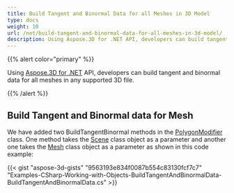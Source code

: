```yaml
---
title: Build Tangent and Binormal Data for all Meshes in 3D Model
type: docs
weight: 10
url: /net/build-tangent-and-binormal-data-for-all-meshes-in-3d-model/
description: Using Aspose.3D for .NET API, developers can build tangent and binormal data for all meshes in any supported 3D file.
---
```


{{% alert color="primary" %}}

Using [Aspose.3D for .NET](http://products.aspose.com/3d/net) API, developers can build tangent and binormal data for all meshes in any supported 3D file.

{{% /alert %}}
## **Build Tangent and Binormal data for Mesh**
We have added two BuildTangentBinormal methods in the [PolygonModifier](https://reference.aspose.com/3d/net/aspose.threed.entities/polygonmodifier) class. One method takes the [Scene](https://reference.aspose.com/3d/net/aspose.threed/scene) class object as a parameter and another one takes the [Mesh](https://reference.aspose.com/3d/net/aspose.threed.entities/mesh) class object as a parameter as shown in this code example:

{{< gist "aspose-3d-gists" "9563193e834f0087b554c83130fcf7c7" "Examples-CSharp-Working-with-Objects-BuildTangentAndBinormalData-BuildTangentAndBinormalData.cs" >}}
